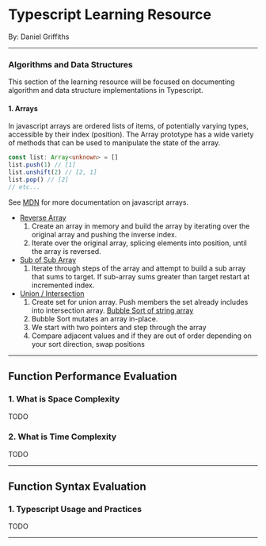 # Typescript Learning Resource

By: Daniel Griffiths

---

### Algorithms and Data Structures

This section of the learning resource will be focused on documenting algorithm and data structure implementations in Typescript.

#### 1. Arrays

In javascript arrays are ordered lists of items, of potentially varying types, accessible by their index (position). The Array prototype has a wide variety of methods that can be used to manipulate the state of the array.

```typescript
const list: Array<unknown> = []
list.push(1) // [1]
list.unshift(2) // [2, 1]
list.pop() // [2]
// etc...
```

See [MDN](https://developer.mozilla.org/en-US/docs/Web/JavaScript/Reference/Global_Objects/Array) for more documentation on javascript arrays.

-   [Reverse Array](./src/algorithms/reverse-array.ts)
    1.  Create an array in memory and build the array by iterating over the original array and pushing the inverse index.
    2.  Iterate over the original array, splicing elements into position, until the array is reversed.
-   [Sub of Sub Array](./src/algorithms/sub-array-sum.ts)
    1.  Iterate through steps of the array and attempt to build a sub array that sums to target. If sub-array sums greater than target restart at incremented index.
-   [Union / Intersection](./src/algorithms/union-intersection.ts)
    1.  Create set for union array. Push members the set already includes into intersection array.
    [Bubble Sort of string array](./src/algorithms/string-array-bubble-sort.ts)
    1.  Bubble Sort mutates an array in-place. 
    2.  We start with two pointers and step through the array
    3.  Compare adjacent values and if they are out of order depending on your sort direction, swap positions


---

## Function Performance Evaluation

### 1. What is Space Complexity

TODO

### 2. What is Time Complexity

TODO

---

## Function Syntax Evaluation

### 1. Typescript Usage and Practices

TODO

---
